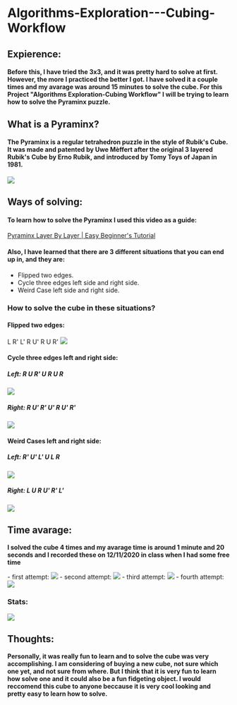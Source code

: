 # Algorithms-Exploration---Cubing-Workflow

## Expierence:
#### Before this, I have tried the 3x3, and it was pretty hard to solve at first. However, the more I practiced the better I got. I have solved it a couple times and my avarage was around 15 minutes to solve the cube. For this Project "Algorithms Exploration-Cubing Workflow" I will be trying to learn how to solve the Pyraminx puzzle.

## What is a Pyraminx?
#### The Pyraminx is a regular tetrahedron puzzle in the style of Rubik's Cube. It was made and patented by Uwe Mèffert after the original 3 layered Rubik's Cube by Erno Rubik, and introduced by Tomy Toys of Japan in 1981.
<img src = "https://images-na.ssl-images-amazon.com/images/I/61Hy-T3DvxL._SL1200_.jpg">

## Ways of solving:

#### To learn how to solve the Pyraminx I used this video as a guide:
<a href = "https://www.youtube.com/watch?v=xIQtn2qazvg">Pyraminx Layer By Layer | Easy Beginner's Tutorial</a>

#### Also, I have learned that there are 3 different situations that you can end up in, and they are:
- Flipped two edges.
- Cycle three edges left side and right side.
- Weird Case left side and right side.
### How to solve the cube in these situations?
#### Flipped two edges:
L R' L' R U' R U R'
<img src = "https://ruwix.com/pics/puzzles/pyraminx/solving-last-layer-pyraminx-algorithm.jpg">

#### Cycle three edges left and right side:

##### Left: R U R' U R U R
<img src = "https://media.discordapp.net/attachments/739115079336853504/789984579875766292/Capture.PNG?width=894&height=473">

##### Right: R U' R' U' R U' R'
<img src = "https://media.discordapp.net/attachments/739115079336853504/789985185348714526/unknown.png?width=894&height=389">

#### Weird Cases left and right side:

##### Left: R' U' L' U L R
<img src = "https://media.discordapp.net/attachments/739115079336853504/789985848972017684/unknown.png?width=894&height=333">

##### Right: L U R U' R' L'
<img src = "https://media.discordapp.net/attachments/739115079336853504/789985459093635132/Capture.PNG?width=894&height=466">

## Time avarage:
<p><b>I solved the cube 4 times and my avarage time is around 1 minute and 20 seconds and I recorded these on 12/11/2020 in class when I had some free time</b></p>
- first attempt: 
  <img src = "https://media.discordapp.net/attachments/739115079336853504/789991153483251742/unknown.png?width=894&height=150">
- second attempt: 
  <img src = "https://media.discordapp.net/attachments/739115079336853504/789991563719082014/unknown.png?width=894&height=146">
- third attempt:
  <img src = "https://media.discordapp.net/attachments/739115079336853504/789992082713739284/unknown.png?width=894&height=148">
- fourth attempt: 
  <img src = "https://media.discordapp.net/attachments/739115079336853504/789992516861952069/unknown.png?width=894&height=159">

### Stats:
<img src = "https://media.discordapp.net/attachments/739115079336853504/789992702645108777/unknown.png">

## Thoughts:
<p><b>Personally, it was really fun to learn and to solve the cube was very accomplishing. I am considering of buying a new cube, not sure which one yet, and not sure from where. But I think that it is very fun to learn how solve one and it could also be a fun fidgeting object. I would reccomend this cube to anyone beccause it is very cool looking and pretty easy to learn how to solve.</b></p>
